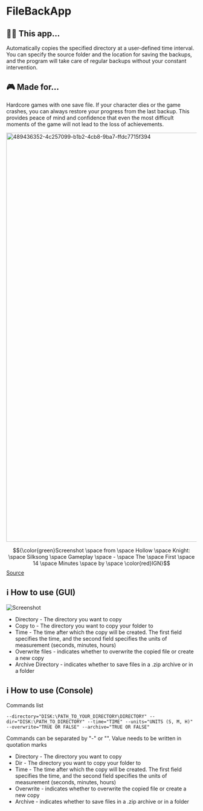 # FileBackApp

👨‍💻 This app...
---
Automatically copies the specified directory at a user-defined time interval. You can specify the source folder and the location for saving the backups, and the program will take care of regular backups without your constant intervention.

🎮 Made for...
---
Hardcore games with one save file. If your character dies or the game crashes, you can always restore your progress from the last backup. This provides peace of mind and confidence that even the most difficult moments of the game will not lead to the loss of achievements.

<img width="1920" height="1080" alt="489436352-4c257099-b1b2-4cb8-9ba7-ffdc7715f394" src="https://github.com/user-attachments/assets/78f56099-1866-460b-8cb8-6b05fe8de45c" />

$${\color{green}Screenshot \space from \space Hollow \space Knight: \space Silksong \space Gameplay \space - \space The \space First \space 14 \space Minutes \space by \space \color{red}IGN}$$
[Source](https://www.youtube.com/watch?v=BFBOi-rpcFE)

ℹ How to use (GUI)
---
![Screenshot](https://github.com/user-attachments/assets/f55d5f83-f54d-48ed-9d03-8996f9e8efa8)

- Directory - The directory you want to copy
- Copy to - The directory you want to copy your folder to
- Time - The time after which the copy will be created. The first field specifies the time, and the second field specifies the units of measurement (seconds, minutes, hours)
- Overwrite files - indicates whether to overwrite the copied file or create a new copy
- Archive Directory - indicates whether to save files in a .zip archive or in a folder

ℹ How to use (Console)
---
Commands list
```
--directory="DISK:\PATH_TO_YOUR_DIRECTORY\DIRECTORY" --dir="DISK:\PATH_TO_DIRECTORY" --time="TIME" --units="UNITS (S, M, H)" --overwrite="TRUE OR FALSE" --archive="TRUE OR FALSE"
```

Commands can be separated by "-" or "\". Value needs to be written in quotation marks

- Directory - The directory you want to copy
- Dir - The directory you want to copy your folder to
- Time - The time after which the copy will be created. The first field specifies the time, and the second field specifies the units of measurement (seconds, minutes, hours)
- Overwrite - indicates whether to overwrite the copied file or create a new copy
- Archive - indicates whether to save files in a .zip archive or in a folder
